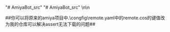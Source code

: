 "# AmiyaBot_src" 
"# AmiyaBot_src" \n\n


##你可以将原来的amiya项目中.\congfig\remote.yaml中的remote.cos的键值改为我的仓库可以解决assert无法下载的问题##
